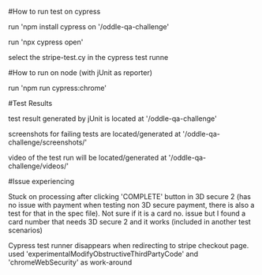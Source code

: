 #How to run test on cypress

run 'npm install cypress on '/oddle-qa-challenge'

run 'npx cypress open'

select the stripe-test.cy in the cypress test runne

#How to run on node (with jUnit as reporter)

run 'npm run cypress:chrome'

#Test Results

test result generated by jUnit is located at '/oddle-qa-challenge'

screenshots for failing tests are located/generated at '/oddle-qa-challenge/screenshots/'

video of the test run will be located/generated at '/oddle-qa-challenge/videos/'

#Issue experiencing

Stuck on processing after clicking 'COMPLETE' button in 3D secure 2 (has no issue with payment when testing non 3D secure payment, there is also a test for that in the spec file). Not sure if it is a card no. issue but I found a card number that needs 3D secure 2 and it works (included in another test scenarios)

Cypress test runner disappears when redirecting to stripe checkout page. used 'experimentalModifyObstructiveThirdPartyCode' and 'chromeWebSecurity' as work-around



